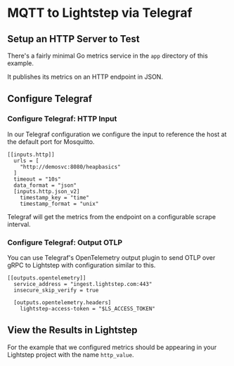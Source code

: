 # MQTT to Lightstep via Telegraf

## Setup an HTTP Server to Test

There's a fairly minimal Go metrics service in the `app` directory of this example.

It publishes its metrics on an HTTP endpoint in JSON.

## Configure Telegraf

### Configure Telegraf: HTTP Input

In our Telegraf configuration we configure the input to reference the host at the default port for Mosquitto.

```
[[inputs.http]]
  urls = [
    "http://demosvc:8080/heapbasics"
  ]
  timeout = "10s"
  data_format = "json"
  [inputs.http.json_v2]
    timestamp_key = "time"
    timestamp_format = "unix"
```

Telegraf will get the metrics from the endpoint on a configurable scrape interval. 

### Configure Telegraf: Output OTLP

You can use Telegraf's OpenTelemetry output plugin to send OTLP over gRPC to Lightstep with configuration similar to this.

```
[[outputs.opentelemetry]]
  service_address = "ingest.lightstep.com:443"
  insecure_skip_verify = true

  [outputs.opentelemetry.headers]
    lightstep-access-token = "$LS_ACCESS_TOKEN"
```

## View the Results in Lightstep

For the example that we configured metrics should be appearing in your Lightstep project with the name `http_value`.

